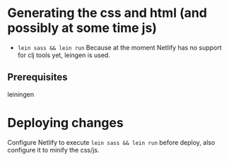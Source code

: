 # Generating the css and html (and possibly at some time js)

* `lein sass && lein run` Because at the moment Netlify has no  support for clj tools yet, leingen is used.

## Prerequisites

leiningen

# Deploying changes

Configure Netlify to execute `lein sass && lein run` before deploy, also configure it to minify the css/js.